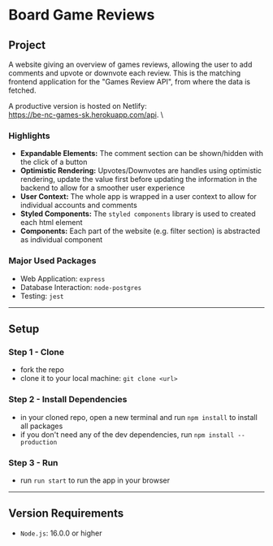 # Board Game Reviews

## Project

A website giving an overview of games reviews, allowing the user to add comments and upvote or downvote each review.
This is the matching frontend application for the "Games Review API", from where the data is fetched.

A productive version is hosted on Netlify:\
https://be-nc-games-sk.herokuapp.com/api. \

### Highlights

- **Expandable Elements:** The comment section can be shown/hidden with the click of a button
- **Optimistic Rendering:** Upvotes/Downvotes are handles using optimistic rendering, update the value first before updating the information in the backend to allow for a smoother user experience
- **User Context:** The whole app is wrapped in a user context to allow for individual accounts and comments
- **Styled Components:** The `styled components` library is used to created each html element
- **Components:** Each part of the website (e.g. filter section) is abstracted as individual component

### Major Used Packages

- Web Application: `express`
- Database Interaction: `node-postgres`
- Testing: `jest`

---

## Setup

### Step 1 - Clone

- fork the repo
- clone it to your local machine: `git clone <url>`

### Step 2 - Install Dependencies

- in your cloned repo, open a new terminal and run `npm install` to install all packages
- if you don't need any of the dev dependencies, run `npm install --production`

### Step 3 - Run

- run `run start` to run the app in your browser

---

## Version Requirements

- `Node.js`: 16.0.0 or higher
